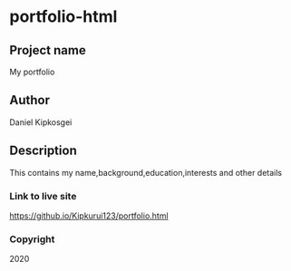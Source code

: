 # portfolio-html
## Project name
My portfolio
## Author
Daniel Kipkosgei
## Description
This contains my name,background,education,interests and other details
### Link to live site
https://github.io/Kipkurui123/portfolio.html
### Copyright
2020
